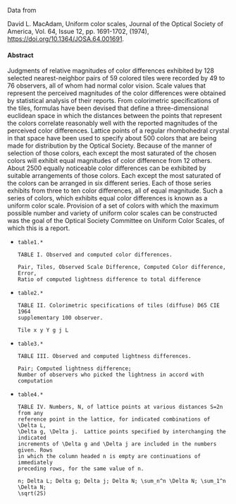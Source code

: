 Data from

David L. MacAdam,
Uniform color scales,
Journal of the Optical Society of America, Vol. 64, Issue 12, pp. 1691-1702,
(1974),
<https://doi.org/10.1364/JOSA.64.001691>.

#### Abstract

Judgments of relative magnitudes of color differences exhibited by 128 selected
nearest-neighbor pairs of 59 colored tiles were recorded by 49 to 76 observers, all of
whom had normal color vision. Scale values that represent the perceived magnitudes of
the color differences were obtained by statistical analysis of their reports. From
colorimetric specifications of the tiles, formulas have been devised that define a
three-dimensional euclidean space in which the distances between the points that
represent the colors correlate reasonably well with the reported magnitudes of the
perceived color differences. Lattice points of a regular rhombohedral crystal in that
space have been used to specify about 500 colors that are being made for distribution by
the Optical Society. Because of the manner of selection of those colors, each except the
most saturated of the chosen colors will exhibit equal magnitudes of color difference
from 12 others. About 2500 equally noticeable color differences can be exhibited by
suitable arrangements of those colors. Each except the most saturated of the colors can
be arranged in six different series. Each of those series exhibits from three to ten
color differences, all of equal magnitude.  Such a series of colors, which exhibits
equal color differences is known as a uniform color scale. Provision of a set of colors
with which the maximum possible number and variety of uniform color scales can be
constructed was the goal of the Optical Society Committee on Uniform Color Scales, of
which this is a report.

- `table1.*`

  ```
  TABLE I. Observed and computed color differences.

  Pair, Tiles, Observed Scale Difference, Computed Color difference, Error,
  Ratio of computed lightness difference to total difference
  ```

- `table2.*`

  ```
  TABLE II. Colorimetric specifications of tiles (diffuse) D65 CIE 1964
  supplementary 100 observer.

  Tile x y Y g j L
  ```

- `table3.*`

  ```
  TABLE III. Observed and computed lightness differences.

  Pair; Computed lightness difference;
  Number of observers who picked the lightness in accord with computation
  ```

- `table4.*`

  ```
  TABLE IV. Numbers, N, of lattice points at various distances S=2n from any
  reference point in the lattice, for indicated combinations of \Delta L,
  \Delta g, \Delta j.  Lattice points specified by interchanging the indicated
  increments of \Delta g and \Delta j are included in the numbers given. Rows
  in which the column headed n is empty are continuations of immediately
  preceding rows, for the same value of n.

  n; Delta L; Delta g; Delta j; Delta N; \sum_n^n \Delta N; \sum_1^n \Delta N;
  \sqrt(2S)
  ```
